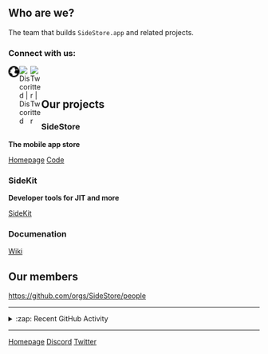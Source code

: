 <!-- 
Docs: How to use GitHub README and actions to auto-generate embedded content.
https://github.com/anuraghazra/github-readme-stats
https://www.youtube.com/watch?v=n6d4KHSKqGk
https://github.com/rahuldkjain/github-profile-readme-generator
 -->

## Who are we?

The team that builds `SideStore.app` and related projects.

### Connect with us:

<!--
[![Website](https://img.shields.io/website?label=sidestore.io&style=for-the-badge&url=https://sidestore.io)](https://sidestore.io)
[![Twitter Follow](https://img.shields.io/twitter/follow/sidestore_io?color=1DA1F2&logo=twitter&style=for-the-badge)](https://twitter.com/intent/follow?original_referer=https%3A%2F%2Fgithub.com%2Fsidestore&screen_name=sidestore)
[![GitHub Followers](https://img.shields.io/github/followers/sidestore?style=for-the-badge)]()
[![GitHub Sponsors](https://img.shields.io/github/sponsors/sidestore?style=for-the-badge
)]() 
-->

[<img align="left" alt="sidestore.io" width="22px" src="https://raw.githubusercontent.com/iconic/open-iconic/master/svg/globe.svg" />][website]
[<img align="left" alt="Discord | Discord" width="22px" src="https://cdn.jsdelivr.net/npm/simple-icons@v3/icons/discord.svg" />][discord]
[<img align="left" alt="Twitter | Twitter" width="22px" src="https://cdn.jsdelivr.net/npm/simple-icons@v3/icons/twitter.svg" />][twitter]

<br />
<br />

## Our projects

### SideStore

__The mobile app store__

[Homepage][website]
[Code][git.sidestore]

### SideKit

__Developer tools for JIT and more__

[SideKit][git.sidekit]

### Documenation

[Wiki][wiki]

## Our members

https://github.com/orgs/SideStore/people

---

<details>
  <summary>:zap: Recent GitHub Activity</summary>

<!--START_SECTION:activity-->
1. 🗣 Commented on [#342](https://github.com/SideStore/SideStore/issues/342) in [SideStore/SideStore](https://github.com/SideStore/SideStore)
2. ❗️ Closed issue [#342](https://github.com/SideStore/SideStore/issues/342) in [SideStore/SideStore](https://github.com/SideStore/SideStore)
3. 🗣 Commented on [#12](https://github.com/SideStore/SideStore-Docs/issues/12) in [SideStore/SideStore-Docs](https://github.com/SideStore/SideStore-Docs)
4. ❗️ Closed issue [#343](https://github.com/SideStore/SideStore/issues/343) in [SideStore/SideStore](https://github.com/SideStore/SideStore)
5. 🗣 Commented on [#343](https://github.com/SideStore/SideStore/issues/343) in [SideStore/SideStore](https://github.com/SideStore/SideStore)
6. ❗️ Opened issue [#343](https://github.com/SideStore/SideStore/issues/343) in [SideStore/SideStore](https://github.com/SideStore/SideStore)
7. 💪 Opened PR [#12](https://github.com/SideStore/SideStore-Docs/pull/12) in [SideStore/SideStore-Docs](https://github.com/SideStore/SideStore-Docs)
8. 🗣 Commented on [#9](https://github.com/SideStore/SideStore-Docs/issues/9) in [SideStore/SideStore-Docs](https://github.com/SideStore/SideStore-Docs)
9. 🗣 Commented on [#342](https://github.com/SideStore/SideStore/issues/342) in [SideStore/SideStore](https://github.com/SideStore/SideStore)
10. 🗣 Commented on [#342](https://github.com/SideStore/SideStore/issues/342) in [SideStore/SideStore](https://github.com/SideStore/SideStore)
11. ❗️ Opened issue [#342](https://github.com/SideStore/SideStore/issues/342) in [SideStore/SideStore](https://github.com/SideStore/SideStore)
12. ❗️ Closed issue [#20](https://github.com/SideStore/sidestore.github.io/issues/20) in [SideStore/sidestore.github.io](https://github.com/SideStore/sidestore.github.io)
13. ❗️ Opened issue [#21](https://github.com/SideStore/sidestore.github.io/issues/21) in [SideStore/sidestore.github.io](https://github.com/SideStore/sidestore.github.io)
14. 🗣 Commented on [#233](https://github.com/SideStore/SideStore/issues/233) in [SideStore/SideStore](https://github.com/SideStore/SideStore)
15. ❗️ Closed issue [#8](https://github.com/SideStore/sidestore_downloader/issues/8) in [SideStore/sidestore_downloader](https://github.com/SideStore/sidestore_downloader)
16. ❗️ Closed issue [#9](https://github.com/SideStore/sidestore_downloader/issues/9) in [SideStore/sidestore_downloader](https://github.com/SideStore/sidestore_downloader)
17. 🗣 Commented on [#233](https://github.com/SideStore/SideStore/issues/233) in [SideStore/SideStore](https://github.com/SideStore/SideStore)
18. 🗣 Commented on [#233](https://github.com/SideStore/SideStore/issues/233) in [SideStore/SideStore](https://github.com/SideStore/SideStore)
19. ❗️ Opened issue [#9](https://github.com/SideStore/sidestore_downloader/issues/9) in [SideStore/sidestore_downloader](https://github.com/SideStore/sidestore_downloader)
20. 🗣 Commented on [#8](https://github.com/SideStore/sidestore_downloader/issues/8) in [SideStore/sidestore_downloader](https://github.com/SideStore/sidestore_downloader)
<!--END_SECTION:activity-->

</details>

---

[Homepage][patreon] [Discord][discord] [Twitter][twitter]

<!--
- [Patreon][patreon]
- [OpenCollective][opencollective]
- [YouTube][youtube]
-->

[website]: https://sidestore.io
[wiki]: https://wiki.sidestore.io
[twitter]: https://twitter.com/sidestore_io
[discord]: https://discord.gg/CacsuuzsBq
[youtube]: https://youtube.com/TODO
[patreon]: https://www.patreon.com/SideStore
[opencollective]: https://opencollective.com/TODO
[git.sidestore]: https://github.com/SideStore/SideStore/
[git.sidekit]: https://github.com/SideStore/SideKit

